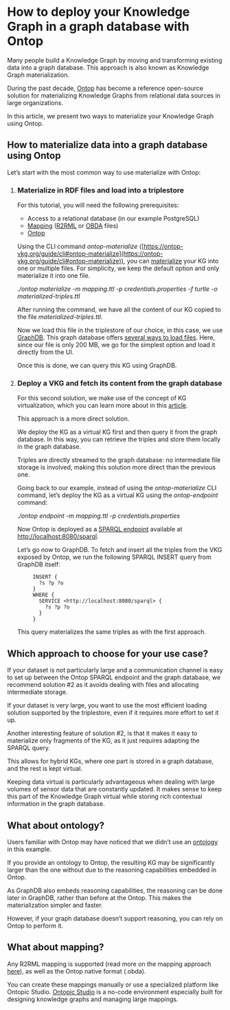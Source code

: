 # How to deploy your Knowledge Graph in a graph database with Ontop

Many people build a Knowledge Graph by moving and transforming existing data into a graph database. This approach is also known as Knowledge Graph materialization.

During the past decade, [Ontop](../glossary/#ontop) has become a reference open-source solution for materializing Knowledge Graphs from relational data sources in large organizations.

In this article, we present two ways to materialize your Knowledge Graph using Ontop.

## How to materialize data into a graph database using Ontop

Let’s start with the most common way to use materialize with Ontop:

1.  ### Materialize in RDF files and load into a triplestore

    For this tutorial, you will need the following prerequisites:

    - Access to a relational database (in our example PostgreSQL)
    - [Mapping](../glossary/#mapping) ([R2RML](../glossary/#r2rml) or [OBDA](../glossary/#obda_mapping_format) files)
    - [Ontop](https://ontop-vkg.org/guide/cli.html#setup-ontop-cli)

    Using the CLI command _ontop-materialize_ ([https://ontop-vkg.org/guide/cli#ontop-materialize](https://ontop-vkg.org/guide/cli#ontop-materialize)), you can [materialize](../glossary/#materialization) your KG into one or multiple files. For simplicity, we keep the default option and only materialize it into one file.

    _./ontop materialize -m mapping.ttl -p credentials.properties -f turtle -o materialized-triples.ttl_

    After running the command, we have all the content of our KG copied to the file _materialized-triples.ttl_.

    Now we load this file in the triplestore of our choice, in this case, we use [GraphDB](https://www.ontotext.com/products/graphdb/download/). This graph database offers [several ways to load files](https://graphdb.ontotext.com/documentation/10.2/loading-and-updating-data.html). Here, since our file is only 200 MB, we go for the simplest option and load it directly from the UI.

    Once this is done, we can query this KG using GraphDB.

2.  ### Deploy a VKG and fetch its content from the graph database

    For this second solution, we make use of the concept of KG virtualization, which you can learn more about in this [article](../what-is-a-virtual-knowledge-graph/).

    This approach is a more direct solution.

    We deploy the KG as a virtual KG first and then query it from the graph database. In this way, you can retrieve the triples and store them locally in the graph database.

    Triples are directly streamed to the graph database: no intermediate file storage is involved, making this solution more direct than the previous one.

    Going back to our example, instead of using the _ontop-materialize_ CLI command, let’s deploy the KG as a virtual KG using the _ontop-endpoint_ command:

    _./ontop endpoint -m mapping.ttl -p credentials.properties_

    Now Ontop is deployed as a [SPARQL endpoint](../glossary/#sparql_endpoint) available at [http://localhost:8080/sparql](http://localhost:8080/sparql).

    Let’s go now to GraphDB. To fetch and insert all the triples from the VKG exposed by Ontop, we run the following SPARQL INSERT query from GraphDB itself:

             INSERT {
               ?s ?p ?o
             }
             WHERE {
               SERVICE <http://localhost:8080/sparql> {
                 ?s ?p ?o
               }
             }

    This query materializes the same triples as with the first approach.

## Which approach to choose for your use case?

If your dataset is not particularly large and a communication channel is easy to set up between the Ontop SPARQL endpoint and the graph database, we recommend solution #2 as it avoids dealing with files and allocating intermediate storage.

If your dataset is very large, you want to use the most efficient loading solution supported by the triplestore, even if it requires more effort to set it up.

Another interesting feature of solution #2, is that it makes it easy to materialize only fragments of the KG, as it just requires adapting the SPARQL query.

This allows for hybrid KGs, where one part is stored in a graph database, and the rest is kept virtual.

Keeping data virtual is particularly advantageous when dealing with large volumes of sensor data that are constantly updated. It makes sense to keep this part of the Knowledge Graph virtual while storing rich contextual information in the graph database.

## What about ontology?

Users familiar with Ontop may have noticed that we didn’t use an [ontology](../glossary/#ontology) in this example.

If you provide an ontology to Ontop, the resulting KG may be significantly larger than the one without due to the reasoning capabilities embedded in Ontop.

As GraphDB also embeds reasoning capabilities, the reasoning can be done later in GraphDB, rather than before at the Ontop. This makes the materialization simpler and faster.

However, if your graph database doesn’t support reasoning, you can rely on Ontop to perform it.

## What about mapping?

Any R2RML mapping is supported (read more on the mapping approach [here](https://ontopic.ai/en/tech-notes/00-mapping-introduction/)), as well as the Ontop native format (.obda).

You can create these mappings manually or use a specialized platform like Ontopic Studio. [Ontopic Studio](../../ontopic-studio) is a no-code environment especially built for designing knowledge graphs and managing large mappings.
